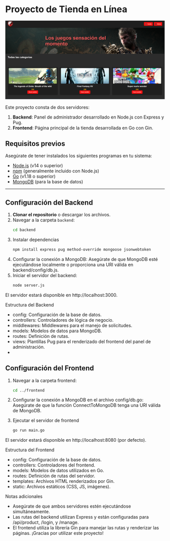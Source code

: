 # Proyecto de Tienda en Línea
![Inicio](frontend/static/home.png)

Este proyecto consta de dos servidores: 
1. **Backend**: Panel de administrador desarrollado en Node.js con Express y Pug.
2. **Frontend**: Página principal de la tienda desarrollada en Go con Gin.

## Requisitos previos

Asegúrate de tener instalados los siguientes programas en tu sistema:
- [Node.js](https://nodejs.org/) (v14 o superior)
- [npm](https://www.npmjs.com/) (generalmente incluido con Node.js)
- [Go](https://go.dev/dl/) (v1.18 o superior)
- [MongoDB](https://www.mongodb.com/try/download/community) (para la base de datos)

---

## Configuración del Backend

1. **Clonar el repositorio** o descargar los archivos.
2. Navegar a la carpeta `backend`:
   ```bash
   cd backend
3. Instalar dependencias
   ```bash
   npm install express pug method-override mongoose jsonwebtoken
4. Configurar la conexión a MongoDB:
Asegúrate de que MongoDB esté ejecutándose localmente o proporciona una URI válida en backend/config/db.js.
5. Iniciar el servidor del backend:
   ```bash
   node server.js
El servidor estará disponible en http://localhost:3000.

Estructura del Backend
- config: Configuración de la base de datos.
- controllers: Controladores de lógica de negocio.
- middlewares: Middlewares para el manejo de solicitudes.
- models: Modelos de datos para MongoDB.
- routes: Definición de rutas.
- views: Plantillas Pug para el renderizado del frontend del panel de administración.
- 
## Configuración del Frontend
1. Navegar a la carpeta frontend:
    ```bash
   cd ../frontend
2. Configurar la conexión a MongoDB en el archivo config/db.go:
Asegúrate de que la función ConnectToMongoDB tenga una URI válida de MongoDB.

3. Ejecutar el servidor de frontend
    ```bash
   go run main.go
El servidor estará disponible en http://localhost:8080 (por defecto).

Estructura del Frontend
- config: Configuración de la base de datos.
- controllers: Controladores del frontend.
- models: Modelos de datos utilizados en Go.
- routes: Definición de rutas del servidor.
- templates: Archivos HTML renderizados por Gin.
- static: Archivos estáticos (CSS, JS, imágenes).

Notas adicionales
- Asegúrate de que ambos servidores estén ejecutándose simultáneamente.
- Las rutas del backend utilizan Express y están configuradas para /api/product, /login, y /manage.
- El frontend utiliza la librería Gin para manejar las rutas y renderizar las páginas.
¡Gracias por utilizar este proyecto!
